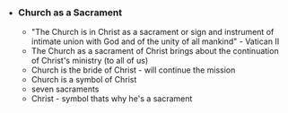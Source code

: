 - ### Church as a Sacrament
	- "The Church is in Christ as a sacrament or sign and instrument of intimate union with God and of the unity of all mankind" - Vatican II
	- The Church as a sacrament of Christ brings about the continuation of Christ's ministry (to all of us)
	- Church is the bride of Christ - will continue the mission
	- Church is a symbol of Christ
	- seven sacraments
	- Christ - symbol thats why he's a sacrament